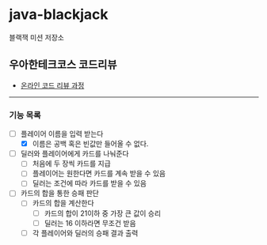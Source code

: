 # java-blackjack

블랙잭 미션 저장소

## 우아한테크코스 코드리뷰

- [온라인 코드 리뷰 과정](https://github.com/woowacourse/woowacourse-docs/blob/master/maincourse/README.md)

---
### 기능 목록
- [ ] 플레이어 이름을 입력 받는다
  - [x] 이름은 공백 혹은 빈값만 들어올 수 없다.
- [ ] 딜러와 플레이어에게 카드를 나눠준다
  - [ ] 처음에 두 장씩 카드를 지급
  - [ ] 플레이어는 원한다면 카드를 계속 받을 수 있음
  - [ ] 딜러는 조건에 따라 카드를 받을 수 있음
- [ ] 카드의 합을 통한 승패 판단
  - [ ] 카드의 합을 계산한다
    - [ ] 카드의 합이 21이하 중 가장 큰 값이 승리
    - [ ] 딜러는 16 이하라면 무조건 받음
  - [ ] 각 플레이어와 딜러의 승패 결과 출력
